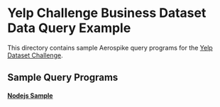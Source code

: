 Yelp Challenge Business Dataset Data Query Example
================================================================

This directory contains sample Aerospike query programs for the
[Yelp Dataset Challenge](http://www.yelp.com/dataset_challenge).


Sample Query Programs
----------------------------------------------------------------

#### [Nodejs Sample](nodejs)
